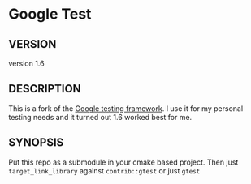 # Google Test

## VERSION

version 1.6

## DESCRIPTION

This is a fork of the [Google testing framework](https://github.com/google/googletest).
I use it for my personal testing needs and it turned out 1.6 worked best for me.

## SYNOPSIS

Put this repo as a submodule in your cmake based project.
Then just `target_link_library` against `contrib::gtest` or just `gtest`
